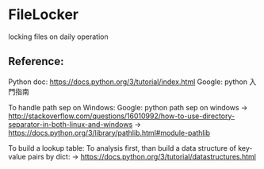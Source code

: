 # FileLocker
locking files on daily operation

## Reference:

Python doc:
https://docs.python.org/3/tutorial/index.html
Google: python 入門指南

To handle path sep on Windows:
Google: python path sep on windows
-> http://stackoverflow.com/questions/16010992/how-to-use-directory-separator-in-both-linux-and-windows
-> https://docs.python.org/3/library/pathlib.html#module-pathlib

To build a lookup table:
To analysis first, than build a data structure of key-value pairs by dict:
-> https://docs.python.org/3/tutorial/datastructures.html